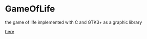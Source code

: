 # GameOfLife
the game of life implemented with C and GTK3+ as a graphic library

[here](www.google.com)
